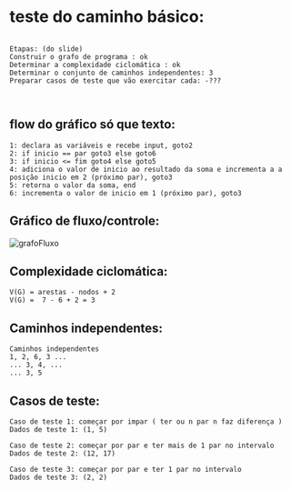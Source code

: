 

# teste do caminho básico:


```

Etapas: (do slide)
Construir o grafo de programa : ok
Determinar a complexidade ciclomática : ok
Determinar o conjunto de caminhos independentes: 3
Preparar casos de teste que vão exercitar cada: -???



```
## flow do gráfico só que texto:
```
1: declara as variáveis e recebe input, goto2
2: if inicio == par goto3 else goto6
3: if inicio <= fim goto4 else goto5
4: adiciona o valor de inicio ao resultado da soma e incrementa a a posição inicio em 2 (próximo par), goto3
5: retorna o valor da soma, end
6: incrementa o valor de inicio em 1 (próximo par), goto3
```

## Gráfico de fluxo/controle:

![grafoFluxo](https://github.com/Annagmo/engsoft/assets/80477294/c9350bea-e989-4838-88b4-0cc370d37ae4)

## Complexidade ciclomática:
```
V(G) = arestas - nodos + 2
V(G) =  7 - 6 + 2 = 3
```

## Caminhos independentes:
```
Caminhos independentes
1, 2, 6, 3 ...
... 3, 4, ...
... 3, 5
```

## Casos de teste:
```
Caso de teste 1: começar por impar ( ter ou n par n faz diferença )
Dados de teste 1: (1, 5)

Caso de teste 2: começar por par e ter mais de 1 par no intervalo
Dados de teste 2: (12, 17)

Caso de teste 3: começar por par e ter 1 par no intervalo
Dados de teste 3: (2, 2)
```
